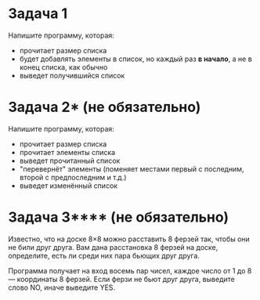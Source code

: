 # Задача 1

Напишите программу, которая:
- прочитает размер списка
- будет добавлять элементы в список, но каждый раз **в начало**, а не в конец списка, как обычно
- выведет получившийся список

# Задача 2* (не обязательно)

Напишите программу, которая:
- прочитает размер списка
- прочитает элементы списка
- выведет прочитанный список
- "перевернёт" элементы (поменяет местами первый с последним, второй с предпоследним и т.д.)
- выведет изменённый список

# Задача 3**** (не обязательно)

Известно, что на доске 8×8 можно расставить 8 ферзей так, чтобы они не били друг друга. Вам дана расстановка 8 ферзей на доске, определите, есть ли среди них пара бьющих друг друга.

Программа получает на вход восемь пар чисел, каждое число от 1 до 8 — координаты 8 ферзей. Если ферзи не бьют друг друга, выведите слово NO, иначе выведите YES.
